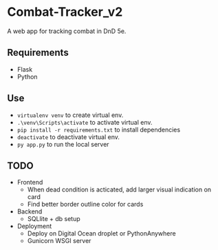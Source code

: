 # Combat-Tracker_v2

A web app for tracking combat in DnD 5e.

## Requirements
- Flask
- Python

## Use
- ```virtualenv venv``` to create virtual env.
- ```.\venv\Scripts\activate``` to activate virtual env.
- ```pip install -r requirements.txt``` to install dependencies
- ```deactivate``` to deactivate virtual env.
- ```py app.py``` to run the local server

## TODO

- Frontend
    - When dead condition is acticated, add larger visual indication on card
    - Find better border outline color for cards
- Backend
    - SQLlite + db setup
- Deployment
    - Deploy on Digital Ocean droplet or PythonAnywhere
    - Gunicorn WSGI server
